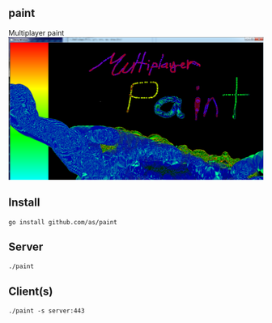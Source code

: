 
## paint
Multiplayer paint
![paint](img/paint.png)

## Install

```
go install github.com/as/paint 
```

## Server

```
./paint
  ```

## Client(s)

```
./paint -s server:443
```
